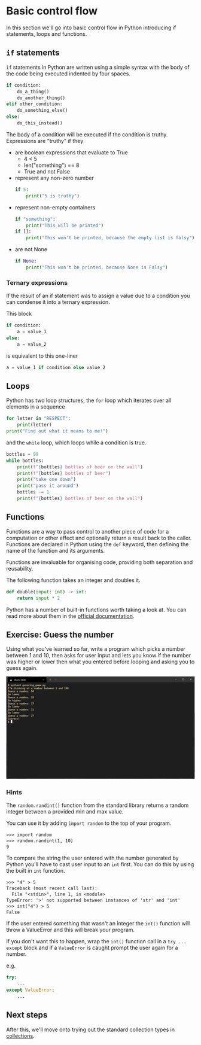 # Basic control flow

In this section we'll go into basic control flow in Python
introducing if statements, loops and functions.

## `if` statements

`if` statements in Python are written using a simple syntax
with the body of the code being executed
indented by four spaces.

``` python
if condition:
    do_a_thing()
    do_another_thing()
elif other_condition:
    do_something_else()
else:
    do_this_instead()
```

The body of a condition will be executed if the condition is truthy.
Expressions are "truthy" if they
* are boolean expressions that evaluate to True
  * 4 < 5
  * len("something") == 8
  * True and not False
* represent any non-zero number
  ``` python
  if 5:
      print("5 is truthy")
  ```
* represent non-empty containers
  ``` python
  if "something":
      print("This will be printed")
  if []:
      print("This won't be printed, because the empty list is falsy")
  ```
* are not None
  ``` python
  if None:
      print("This won't be printed, because None is Falsy")
  ```

### Ternary expressions

If the result of an if statement was to assign a value due to a condition
you can condense it into a ternary expression.

This block
``` python
if condition:
    a = value_1
else:
    a = value_2
```

is equivalent to this one-liner
``` python
a = value_1 if condition else value_2
```

## Loops

Python has two loop structures,
the `for` loop which iterates
over all elements in a sequence

``` python
for letter in "RESPECT":
    print(letter)
print("Find out what it means to me!")
```

and the `while` loop,
which loops while a condition is true.

``` python
bottles = 99
while bottles:
    print(f"{bottles} bottles of beer on the wall")
    print(f"{bottles} bottles of beer")
    print("take one down")
    print("pass it around")
    bottles -= 1
    print(f"{bottles} bottles of beer on the wall")
```

## Functions

Functions are a way to pass control to another piece of code
for a computation or other effect
and optionally return a result back to the caller.
Functions are declared in Python using the `def` keyword,
then defining the name of the function and its arguments.

Functions are invaluable for organising code,
providing both separation and reusability.

The following function takes an integer and doubles it.

``` python
def double(input: int) -> int:
    return input * 2
```

Python has a number of built-in functions worth taking a look at.
You can read more about them in the
[official documentation](https://docs.python.org/3/library/functions.html).

## Exercise: Guess the number

Using what you've learned so far,
write a program which picks a number between 1 and 10,
then asks for user input and lets you know
if the number was higher or lower then what you entered
before looping and asking you to guess again.

!["A guessing game"](../images/03-guessing-game.png "Guess the number")

### Hints

The `random.randint()` function from the standard library
returns a random integer between a provided min and max value.

You can use it by adding `import random` to the top of your program.

```
>>> import random
>>> random.randint(1, 10)
9
```

To compare the string the user entered with the number generated by Python
you'll have to cast user input to an `int` first.
You can do this by using the built in `int` function.

```
>>> "4" > 5
Traceback (most recent call last):
  File "<stdin>", line 1, in <module>
TypeError: '>' not supported between instances of 'str' and 'int'
>>> int("4") > 5
False
```

If the user entered something that wasn't an integer
the `int()` function will throw a ValueError
and this will break your program.

If you don't want this to happen,
wrap the `int()` function call
in a `try ... except` block
and if a `ValueError` is caught
prompt the user again for a number.

e.g.

``` python
try:
    ...
except ValueError:
    ...
```
## Next steps

After this, we'll move onto
trying out the standard collection types
in [collections](04-collections.md).
